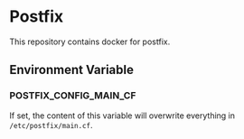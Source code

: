 # Postfix

This repository contains docker for postfix.

## Environment Variable
### POSTFIX_CONFIG_MAIN_CF
If set, the content of this variable will overwrite everything in `/etc/postfix/main.cf`.
